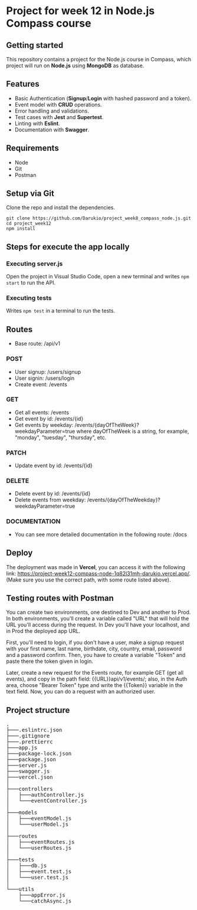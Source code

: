 # Project for week 12 in Node.js Compass course

## Getting started

This repository contains a project for the Node.js course in Compass, which project will run on **Node.js** using **MongoDB** as database.

## Features

-   Basic Authentication (**Signup**/**Login** with hashed password and a token).
-   Event model with **CRUD** operations.
-   Error handling and validations.
-   Test cases with **Jest** and **Supertest**.
-   Linting with **Eslint**.
-   Documentation with **Swagger**.

## Requirements

-   Node
-   Git
-   Postman

## Setup via Git

Clone the repo and install the dependencies.

```
git clone https://github.com/Darukio/project_week8_compass_node.js.git
cd project_week12
npm install
```

## Steps for execute the app locally

### Executing server.js

Open the project in Visual Studio Code, open a new terminal and writes `npm start` to run the API.

### Executing tests

Writes `npm test` in a terminal to run the tests.

## Routes

-   Base route: /api/v1

### POST

-   User signup: /users/signup
-   User signin: /users/login
-   Create event: /events

### GET

-   Get all events: /events
-   Get event by id: /events/{id}
-   Get events by weekday: /events/{dayOfTheWeek}?weekdayParameter=true
    where dayOfTheWeek is a string, for example, "monday", "tuesday", "thursday", etc.

### PATCH

-   Update event by id: /events/{id}

### DELETE

-   Delete event by id: /events/{id}
-   Delete events from weekday: /events/{dayOfTheWeekday}?weekdayParameter=true

### DOCUMENTATION

-   You can see more detailed documentation in the following route: /docs

## Deploy

The deployment was made in **Vercel**, you can access it with the following link: https://project-week12-compass-node-1q82l31mh-darukio.vercel.app/.
(Make sure you use the correct path, with some route listed above).

## Testing routes with Postman

You can create two environments, one destined to Dev and another to Prod. In both environments, you'll create a variable called "URL" that will hold the URL you'll access during the request. In Dev you'll have your localhost, and in Prod the deployed app URL.

First, you'll need to login, if you don't have a user, make a signup request with your first name, last name, birthdate, city, country, email, password and a password confirm. Then, you have to create a variable "Token" and paste there the token given in login.

Later, create a new request for the Events route, for example GET (get all events), and copy in the path field: {{URL}}api/v1/events/; also, in the Auth area, choose "Bearer Token" type and write the {{Token}} variable in the text field. Now, you can do a request with an authorized user.

## Project structure

<pre>
.
├───.eslintrc.json
├───.gitignore
├───.prettierrc
├───app.js
├───package-lock.json
├───package.json
├───server.js
├───swagger.js
├───vercel.json
│
├───controllers
│   ├───authController.js
│   └───eventController.js
│
├───models
│   ├───eventModel.js
│   └───userModel.js
│
├───routes
│   ├───eventRoutes.js
│   └───userRoutes.js
│
├───tests
│   ├───db.js
│   ├───event.test.js
│   └───user.test.js
│
└───utils
    ├───appError.js
    └───catchAsync.js
</pre>
